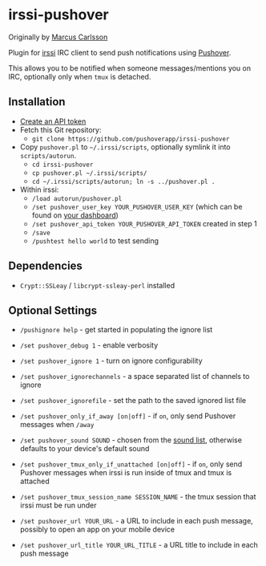 irssi-pushover
==============
Originally by [Marcus Carlsson](https://github.com/xintron/irssi-pushover)

Plugin for [irssi](https://irssi.org/) IRC client to send push notifications
using [Pushover](https://pushover.net/).

This allows you to be notified when someone messages/mentions you on IRC,
optionally only when `tmux` is detached.

## Installation

- [Create an API token](https://pushover.net/apps/clone/irssi)
- Fetch this Git repository:
  - `git clone https://github.com/pushoverapp/irssi-pushover`
- Copy `pushover.pl` to `~/.irssi/scripts`, optionally symlink it into `scripts/autorun`.
  - `cd irssi-pushover`
  - `cp pushover.pl ~/.irssi/scripts/`
  - `cd ~/.irssi/scripts/autorun; ln -s ../pushover.pl .`
- Within irssi:
  - `/load autorun/pushover.pl`
  - `/set pushover_user_key YOUR_PUSHOVER_USER_KEY` (which can be found on [your dashboard](https://pushover.net/dashboard))
  - `/set pushover_api_token YOUR_PUSHOVER_API_TOKEN` created in step 1
  - `/save`
  - `/pushtest hello world` to test sending

## Dependencies

 - `Crypt::SSLeay` / `libcrypt-ssleay-perl` installed

## Optional Settings

  - `/pushignore help` - get started in populating the ignore list

  - `/set pushover_debug 1` - enable verbosity
  - `/set pushover_ignore 1` - turn on ignore configurability
  - `/set pushover_ignorechannels` - a space separated list of channels to ignore
  - `/set pushover_ignorefile` - set the path to the saved ignored list file
  - `/set pushover_only_if_away [on|off]` - if `on`, only send Pushover messages when `/away`
  - `/set pushover_sound SOUND` - chosen from the [sound list](https://pushover.net/api#sounds), otherwise defaults to your device's default sound
  - `/set pushover_tmux_only_if_unattached [on|off]` - if `on`, only send Pushover messages when irssi is run inside of tmux and tmux is attached
  - `/set pushover_tmux_session_name SESSION_NAME` - the tmux session that irssi must be run under
  - `/set pushover_url YOUR_URL` - a URL to include in each push message, possibly to open an app on your mobile device
  - `/set pushover_url_title YOUR_URL_TITLE` - a URL title to include in each push message
